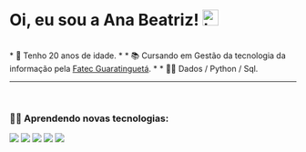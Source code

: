 # Oi, eu sou a Ana Beatriz! <img src="https://user-images.githubusercontent.com/1303154/88677602-1635ba80-d120-11ea-84d8-d263ba5fc3c0.gif" width="28px" alt="hi">
<br />
* 📅 Tenho 20 anos de idade.
* 
* 📚 Cursando em Gestão da tecnologia da informação pela <a href="http://www.fatecguaratingueta.edu.br/">Fatec Guaratinguetá</a>.
* 
* 👩‍💻 Dados / Python / Sql.
<hr/>
<br />

### 👨‍💻 Aprendendo novas tecnologias:

<div style="display:flex>
  <br />
  <img src="https://img.shields.io/badge/HTML-239120?style=for-the-badge&logo=html5&logoColor=white" />
  <img src="https://img.shields.io/badge/HTML-239120?style=for-the-badge&logo=html5&logoColor=white" />
  <img src="https://img.shields.io/badge/CSS-239120?&style=for-the-badge&logo=css3&logoColor=white" />
  <img src="https://img.shields.io/badge/JavaScript-323330?style=for-the-badge&logo=javascript&logoColor=F7DF1E" />
  <img src="https://img.shields.io/badge/Python-14354C?style=for-the-badge&logo=python&logoColor=white" />
  <img src="https://img.shields.io/badge/MySQL-00000F?style=for-the-badge&logo=mysql&logoColor=white" />
</div>
